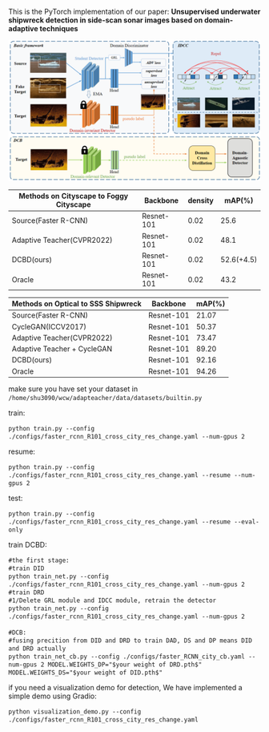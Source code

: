 This is the PyTorch implementation of our paper:
**Unsupervised underwater shipwreck detection in side-scan sonar images based on domain-adaptive techniques**

![image](framework.jpg)



| Methods on Cityscape to Foggy Cityscape | Backbone   | density | mAP(%)     |
| --------------------------------------- | ---------- | ------- | ---------- |
| Source(Faster R-CNN)                    | Resnet-101 | 0.02    | 25.6       |
| Adaptive Teacher(CVPR2022)              | Resnet-101 | 0.02    | 48.1       |
| DCBD(ours)                              | Resnet-101 | 0.02    | 52.6(+4.5) |
| Oracle                                  | Resnet-101 | 0.02    | 43.2       |



| Methods on Optical to SSS Shipwreck     | Backbone   | mAP(%)     |
| --------------------------------------- | ---------- | -------    | 
| Source(Faster R-CNN)                    | Resnet-101 | 21.07      |
| CycleGAN(ICCV2017)                      | Resnet-101 | 50.37      |
| Adaptive Teacher(CVPR2022)              | Resnet-101 | 73.47      |
| Adaptive Teacher + CycleGAN             | Resnet-101 | 89.20      |
| DCBD(ours)                              | Resnet-101 | 92.16      |
| Oracle                                  | Resnet-101 | 94.26      |

make sure you have set your dataset in ``/home/shu3090/wcw/adapteacher/data/datasets/builtin.py``

train:

```
python train.py --config ./configs/faster_rcnn_R101_cross_city_res_change.yaml --num-gpus 2
```

resume:

```
python train.py --config ./configs/faster_rcnn_R101_cross_city_res_change.yaml --resume --num-gpus 2
```

test:

```
python train.py --config ./configs/faster_rcnn_R101_cross_city_res_change.yaml --resume --eval-only
```

train DCBD:

```
#the first stage:
#train DID 
python train_net.py --config ./configs/faster_rcnn_R101_cross_city_res_change.yaml --num-gpus 2
#train DRD
#1/Delete GRL module and IDCC module, retrain the detector
python train_net.py --config ./configs/faster_rcnn_R101_cross_city_res_change.yaml --num-gpus 2

#DCB:
#fusing precition from DID and DRD to train DAD, DS and DP means DID and DRD actually
python train_net_cb.py --config ./configs/faster_RCNN_city_cb.yaml --num-gpus 2 MODEL.WEIGHTS_DP="$your weight of DRD.pth$" MODEL.WEIGHTS_DS="$your weight of DID.pth$"
```

if you need a visualization demo for detection, We have implemented a simple demo using Gradio:
```
python visualization_demo.py --config ./configs/faster_rcnn_R101_cross_city_res_change.yaml
```
